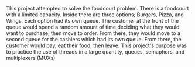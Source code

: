 This project attempted to solve the foodcourt problem. There is a foodcourt with a limited capacity. Inside there are three options; Burgers, Pizza, and Wings. Each option had its own queue. 
The customer at the front of the queue would spend a random amount of time deciding what they would want to purchase, then move to order. From there, they would move to a second queue for the cashiers
which had its own queue. From there, the customer would pay, eat their food, then leave. This project's purpose was to practice the use of threads in a large quantity, queues, semaphors, and multiplexers (MUXs)
